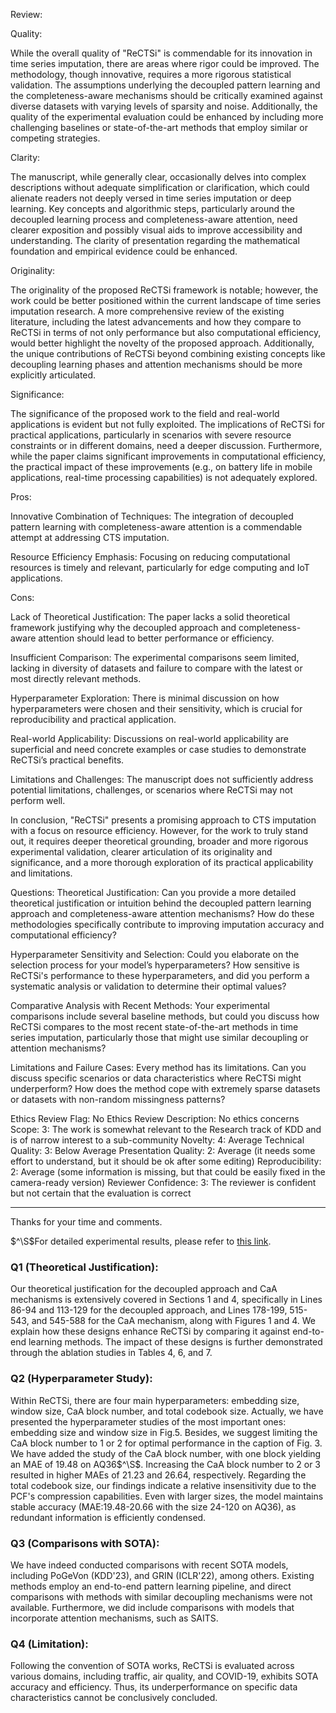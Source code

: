 Review:

Quality:

While the overall quality of "ReCTSi" is commendable for its innovation in time series imputation, there are areas where rigor could be improved. The methodology, though innovative, requires a more rigorous statistical validation. The assumptions underlying the decoupled pattern learning and the completeness-aware mechanisms should be critically examined against diverse datasets with varying levels of sparsity and noise. Additionally, the quality of the experimental evaluation could be enhanced by including more challenging baselines or state-of-the-art methods that employ similar or competing strategies.

Clarity:

The manuscript, while generally clear, occasionally delves into complex descriptions without adequate simplification or clarification, which could alienate readers not deeply versed in time series imputation or deep learning. Key concepts and algorithmic steps, particularly around the decoupled learning process and completeness-aware attention, need clearer exposition and possibly visual aids to improve accessibility and understanding. The clarity of presentation regarding the mathematical foundation and empirical evidence could be enhanced.

Originality:

The originality of the proposed ReCTSi framework is notable; however, the work could be better positioned within the current landscape of time series imputation research. A more comprehensive review of the existing literature, including the latest advancements and how they compare to ReCTSi in terms of not only performance but also computational efficiency, would better highlight the novelty of the proposed approach. Additionally, the unique contributions of ReCTSi beyond combining existing concepts like decoupling learning phases and attention mechanisms should be more explicitly articulated.

Significance:

The significance of the proposed work to the field and real-world applications is evident but not fully exploited. The implications of ReCTSi for practical applications, particularly in scenarios with severe resource constraints or in different domains, need a deeper discussion. Furthermore, while the paper claims significant improvements in computational efficiency, the practical impact of these improvements (e.g., on battery life in mobile applications, real-time processing capabilities) is not adequately explored.

Pros:

Innovative Combination of Techniques: The integration of decoupled pattern learning with completeness-aware attention is a commendable attempt at addressing CTS imputation.

Resource Efficiency Emphasis: Focusing on reducing computational resources is timely and relevant, particularly for edge computing and IoT applications.

Cons:

Lack of Theoretical Justification: The paper lacks a solid theoretical framework justifying why the decoupled approach and completeness-aware attention should lead to better performance or efficiency.

Insufficient Comparison: The experimental comparisons seem limited, lacking in diversity of datasets and failure to compare with the latest or most directly relevant methods.

Hyperparameter Exploration: There is minimal discussion on how hyperparameters were chosen and their sensitivity, which is crucial for reproducibility and practical application.

Real-world Applicability: Discussions on real-world applicability are superficial and need concrete examples or case studies to demonstrate ReCTSi’s practical benefits.

Limitations and Challenges: The manuscript does not sufficiently address potential limitations, challenges, or scenarios where ReCTSi may not perform well.

In conclusion, "ReCTSi" presents a promising approach to CTS imputation with a focus on resource efficiency. However, for the work to truly stand out, it requires deeper theoretical grounding, broader and more rigorous experimental validation, clearer articulation of its originality and significance, and a more thorough exploration of its practical applicability and limitations.

Questions:
Theoretical Justification: Can you provide a more detailed theoretical justification or intuition behind the decoupled pattern learning approach and completeness-aware attention mechanisms? How do these methodologies specifically contribute to improving imputation accuracy and computational efficiency?

Hyperparameter Sensitivity and Selection: Could you elaborate on the selection process for your model’s hyperparameters? How sensitive is ReCTSi's performance to these hyperparameters, and did you perform a systematic analysis or validation to determine their optimal values?

Comparative Analysis with Recent Methods: Your experimental comparisons include several baseline methods, but could you discuss how ReCTSi compares to the most recent state-of-the-art methods in time series imputation, particularly those that might use similar decoupling or attention mechanisms?

Limitations and Failure Cases: Every method has its limitations. Can you discuss specific scenarios or data characteristics where ReCTSi might underperform? How does the method cope with extremely sparse datasets or datasets with non-random missingness patterns?

Ethics Review Flag: No
Ethics Review Description: No ethics concerns
Scope: 3: The work is somewhat relevant to the Research track of KDD and is of narrow interest to a sub-community
Novelty: 4: Average
Technical Quality: 3: Below Average
Presentation Quality: 2: Average (it needs some effort to understand, but it should be ok after some editing)
Reproducibility: 2: Average (some information is missing, but that could be easily fixed in the camera-ready version)
Reviewer Confidence: 3: The reviewer is confident but not certain that the evaluation is correct

----------------------------------
Thanks for your time and comments.

$^\S$For detailed experimental results, please refer to [this link](http://bit.ly/49ADwMX).

### Q1 (Theoretical Justification):
Our theoretical justification for the decoupled approach and CaA mechanisms is extensively covered in Sections 1 and 4, specifically in Lines 86-94 and 113-129 for the decoupled approach, and Lines 178-199, 515-543, and 545-588 for the CaA mechanism, along with Figures 1 and 4. We explain how these designs enhance ReCTSi by comparing it against end-to-end learning methods. The impact of these designs is further demonstrated through the ablation studies in Tables 4, 6, and 7.
### Q2 (Hyperparameter Study):
Within ReCTSi, there are four main hyperparameters: embedding size, window size, CaA block number, and total codebook size. Actually, we have presented the hyperparameter studies of the most important ones: embedding size and window size in Fig.5. Besides, we suggest limiting the CaA block number to 1 or 2 for optimal performance in the caption of Fig. 3. We have added the study of the CaA block number, with one block yielding an MAE of 19.48 on AQ36$^\S$. Increasing the CaA block number to 2 or 3 resulted in higher MAEs of 21.23 and 26.64, respectively. Regarding the total codebook size, our findings indicate a relative insensitivity due to the PCF's compression capabilities. Even with larger sizes, the model maintains stable accuracy (MAE:19.48-20.66 with the size 24-120 on AQ36), as redundant information is efficiently condensed.
### Q3 (Comparisons with SOTA):
We have indeed conducted comparisons with recent SOTA models, including PoGeVon (KDD'23), and GRIN (ICLR'22), among others. Existing methods employ an end-to-end pattern learning pipeline, and direct comparisons with methods with similar decoupling mechanisms were not available. Furthermore, we did include comparisons with models that incorporate attention mechanisms, such as SAITS.
### Q4 (Limitation):
Following the convention of SOTA works, ReCTSi is evaluated across various domains, including traffic, air quality, and COVID-19, exhibits SOTA accuracy and efficiency. Thus, its underperformance on specific data characteristics cannot be conclusively concluded.
